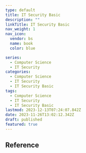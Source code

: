 ```yaml
---
type: default
title: IT Security Basic
description: ""
linkTitle: IT Security Basic
nav_weight: 1
nav_icon:
  vendor: bs
  name: book
  color: blue

series:
  - Computer Science
  - IT Security
categories:
  - Computer Science
  - IT Security
  - IT Security Basic
tags:
  - Computer Science
  - IT Security
  - IT Security Basic
lastmod: 2023-12-13T07:24:07.842Z
date: 2023-11-26T13:02:12.342Z
draft: published
featured: true
---
```


## Reference
